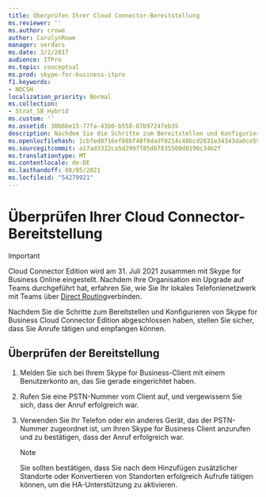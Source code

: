 ```yaml
---
title: Überprüfen Ihrer Cloud Connector-Bereitstellung
ms.reviewer: ''
ms.author: crowe
author: CarolynRowe
manager: serdars
ms.date: 3/2/2017
audience: ITPro
ms.topic: conceptual
ms.prod: skype-for-business-itpro
f1.keywords:
- NOCSH
localization_priority: Normal
ms.collection:
- Strat_SB_Hybrid
ms.custom: ''
ms.assetid: 30b6be15-77fa-43b0-b558-87b9724feb35
description: Nachdem Sie die Schritte zum Bereitstellen und Konfigurieren von Skype for Business Cloud Connector Edition abgeschlossen haben, stellen Sie sicher, dass Sie Anrufe tätigen und empfangen können.
ms.openlocfilehash: 1cbfed0716ef88bf48f8dadf0214c48bcd2031e34343da0ce59bd84d6d82d2b2
ms.sourcegitcommit: a17ad3332ca5d2997f85db7835500d8190c34b2f
ms.translationtype: MT
ms.contentlocale: de-DE
ms.lasthandoff: 08/05/2021
ms.locfileid: "54279921"
---
```

# <a name="validate-your-cloud-connector-deployment"></a>Überprüfen Ihrer Cloud Connector-Bereitstellung

> [!Important]
> Cloud Connector Edition wird am 31. Juli 2021 zusammen mit Skype for Business Online eingestellt. Nachdem Ihre Organisation ein Upgrade auf Teams durchgeführt hat, erfahren Sie, wie Sie Ihr lokales Telefonienetzwerk mit Teams über [Direct Routing](/MicrosoftTeams/direct-routing-landing-page)verbinden.
 
Nachdem Sie die Schritte zum Bereitstellen und Konfigurieren von Skype for Business Cloud Connector Edition abgeschlossen haben, stellen Sie sicher, dass Sie Anrufe tätigen und empfangen können.
  
## <a name="validate-the-deployment"></a>Überprüfen der Bereitstellung

1. Melden Sie sich bei Ihrem Skype for Business-Client mit einem Benutzerkonto an, das Sie gerade eingerichtet haben.
    
2. Rufen Sie eine PSTN-Nummer vom Client auf, und vergewissern Sie sich, dass der Anruf erfolgreich war.
    
3. Verwenden Sie Ihr Telefon oder ein anderes Gerät, das der PSTN-Nummer zugeordnet ist, um Ihren Skype for Business Client anzurufen und zu bestätigen, dass der Anruf erfolgreich war.
    
    > [!NOTE]
    > Sie sollten bestätigen, dass Sie nach dem Hinzufügen zusätzlicher Standorte oder Konvertieren von Standorten erfolgreich Aufrufe tätigen können, um die HA-Unterstützung zu aktivieren. 
